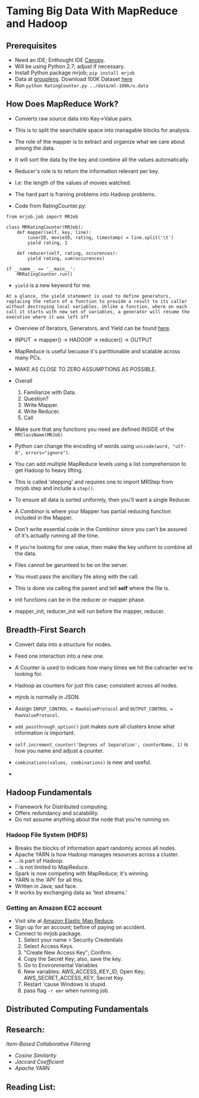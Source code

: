 # Taming Big Data With MapReduce and Hadoop

## Prerequisites
- Need an IDE; Enthought IDE [Canopy](https://www.enthought.com).
- Will be using Python 2.7; adjust if necessary.
- Install Python package mrjob; `pip install mrjob`
- Data at [grouplens](www.grouplens.org). Download 100K Dataset [here](https://grouplens.org/datasets/movielens/100k/)
- Run `python RatingCounter.py ../data/ml-100k/u.data`

## How Does MapReduce Work?
- Converts raw source data into Key->Value pairs.
- This is to split the searchable space into managable blocks for analysis.
- The role of the mapper is to extract and organize what we care about among the data.
- It will sort the data by the key and combine all the values automatically.
- Reducer's role is to return the information relevant per key.
- I.e: the length of the values of movies watched.
- The hard part is framing problems into Hadoop problems.


- Code from RatingCounter.py:
```
from mrjob.job import MRJob

class MRRatingCounter(MRJob):
    def mapper(self, key, line):
        (userID, movieID, rating, timestamp) = line.split('\t')
        yield rating, 1

    def reducer(self, rating, occurences):
        yield rating, sum(occurences)

if __name__ == '__main__':
    MRRatingCounter.run()
```
- `yield` is a new keyword for me.
```
At a glance, the yield statement is used to define generators, replacing the return of a function to provide a result to its caller without destroying local variables. Unlike a function, where on each call it starts with new set of variables, a generator will resume the execution where it was left off
```
- Overview of Iterators, Generators, and Yield can be found [here](http://stackoverflow.com/questions/231767/what-does-the-yield-keyword-do-in-python).
- INPUT -> mapper() -> HADOOP -> reducer() -> OUTPUT

- MapReduce is useful becuase it's partitionable and scalable across many PCs.
- MAKE AS CLOSE TO ZERO ASSUMPTIONS AS POSSIBLE.

- Overall
	1. Familiarize with Data.
	2. Question?
	3. Write Mapper.
	4. Write Reducer.
	5. Call 

- Make sure that any functions you need are defined INSIDE of the `MRClassName(MRJob)`
- Python can change the encoding of words using `unicode(word, "utf-8", errors="ignore")`.
- You can add multiple MapReduce levels using a list comprehension to get Hadoop to heavy lifting.
- This is called 'stepping' and requires one to import MRStep from mrjob.step and include a `step()`.
- To ensure all data is sorted uniformly, then you'll want a single Reducer.
- A *Combinor* is where your Mapper has partial reducing function included in the Mapper.
- Don't write essential code in the Combinor since you can't be assured of it's actually running all the time.
- If you're looking for one value, then make the key uniform to combine all the data.

- Files cannot be garunteed to be on the server.
- You must pass the ancillary file along with the call.
- This is done via calling the parent and tell **self** where the file is.
- init functions can be in the reducer or mapper phase.
- mapper_init, reducer_init will run before the mapper, reducer.

## Breadth-First Search
- Convert data into a structure for nodes.
- Feed one interaction into a new one.
- A Counter is used to indicate how many times we hit the cahracter we're looking for.
- Hadoop as counters for just this case; consistent across all nodes.
- mjrob is normally in JSON.
- Assign `INPUT_CONTROL = RawValueProtocol` and `OUTPUT_CONTROL = RawValueProtocol`.
- `add_passthrough_option()` just makes sure all clusters know what information is important.
- `self.increment_counter('Degrees of Separation', counterName, 1)` is how you name and adjust a counter.

- `combinations(values, combinations)` is new and useful.
- 

## Hadoop Fundamentals
- Framework for Distributed computing.
- Offers redundancy and scalability.
- Do not assume anything about the node that you're running on.

### Hadoop File System (HDFS)
- Breaks the blocks of information apart randomly across all nodes.
- Apache YARN is how Hadoop manages resources across a cluster.
- .. is part of Hadoop.
- .. is not limited to MapReduce.
- Spark is now competing with MapReduce; it's winning.
- YARN is the 'API' for all this.
- Written in Java; sad face.
- It works by exchanging data as 'text streams.'

### Getting an Amazon EC2 account
- Visit site at [Amazon Elastic Map Reduce](https://www.aws.amazon.com).
- Sign up for an account; before of paying on accident.
- Connect to mrjob package.
    1. Select your name > Security Credentials
    2. Select Access Keys.
    3. "Create New Access Key"; Confirm.
    4. Copy the Secret Key; also, save the key.
    5. Go to Environmental Variables
    6. New variables: AWS_ACCESS_KEY_ID, Open Key; AWS_SECRET_ACCESS_KEY, Secret Key.
    7. Restart 'cause Windows is stupid.
    8. pass flag `-r emr` when running job.

## Distributed Computing Fundamentals




## Research:
*Item-Based Collaborative Filtering*
- *Cosine Similarity*
- *Jaccard Coefficient*
- *Apache YARN*

## Reading List:

